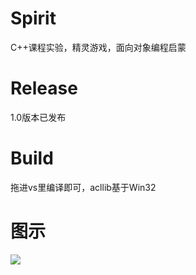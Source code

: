 # Spirit
C++课程实验，精灵游戏，面向对象编程启蒙
# Release
1.0版本已发布
# Build
拖进vs里编译即可，acllib基于Win32
# 图示
![](https://s2.loli.net/2023/03/20/KUzhYnrv8XsVqtR.png)
